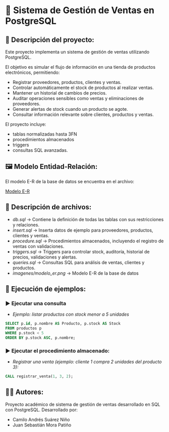 # **🛒 Sistema de Gestión de Ventas en PostgreSQL**

## 📌 Descripción del proyecto:
Este proyecto implementa un sistema de gestión de ventas utilizando PostgreSQL.

El objetivo es simular el flujo de información en una tienda de productos electrónicos, permitiendo:
- Registrar proveedores, productos, clientes y ventas.
- Controlar automáticamente el stock de productos al realizar ventas.
- Mantener un historial de cambios de precios.
- Auditar operaciones sensibles como ventas y eliminaciones de proveedores.
- Generar alertas de stock cuando un producto se agote.
- Consultar información relevante sobre clientes, productos y ventas.

El proyecto incluye: 
- tablas normalizadas hasta 3FN
- procedimientos almacenados 
- triggers 
- consultas SQL avanzadas.


## 🖼️ Modelo Entidad-Relación:
El modelo E-R de la base de datos se encuentra en el archivo:

[Modelo E-R](imagenes/modelo_er.png)

## 📂 Descripción de archivos:

- *db.sql* → Contiene la definición de todas las tablas con sus restricciones y relaciones.
- *insert.sql* → Inserta datos de ejemplo para proveedores, productos, clientes y ventas.
- *procedure.sql* → Procedimientos almacenados, incluyendo el registro de ventas con validaciones.
- *triggers.sql* → Triggers para controlar stock, auditoría, historial de precios, validaciones y alertas.
- *queries.sql* → Consultas SQL para análisis de ventas, clientes y productos.
- *imagenes/modelo_er.png* → Modelo E-R de la base de datos

## 🧪 Ejecución de ejemplos:

### ▶️ Ejecutar una consulta
- *Ejemplo: listar productos con stock menor a 5 unidades*
```sql
SELECT p.id, p.nombre AS Producto, p.stock AS Stock
FROM productos p
WHERE p.stock < 5
ORDER BY p.stock ASC, p.nombre;
```

### ▶️ Ejecutar el procedimiento almacenado:
- *Registrar una venta (ejemplo: cliente 1 compra 2 unidades del producto 3):*
```sql
CALL registrar_venta(1, 3, 2);
```

## 👨‍💻 Autores:

Proyecto académico de sistema de gestión de ventas desarrollado en SQL con PostgreSQL.
Desarrollado por:
- Camilo Andrés Suárez Niño
- Juan Sebastián Mora Patiño

